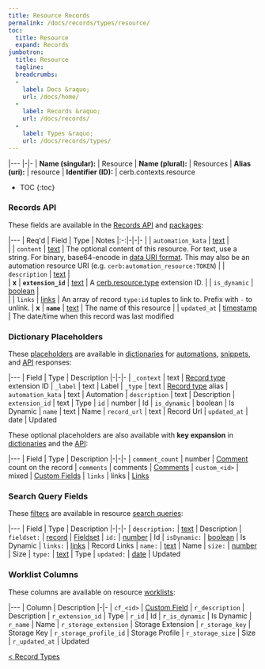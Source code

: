 ```yaml
---
title: Resource Records
permalink: /docs/records/types/resource/
toc:
  title: Resource
  expand: Records
jumbotron:
  title: Resource
  tagline: 
  breadcrumbs:
  -
    label: Docs &raquo;
    url: /docs/home/
  -
    label: Records &raquo;
    url: /docs/records/
  -
    label: Types &raquo;
    url: /docs/records/types/
---
```


|---
|-|-
| **Name (singular):** | Resource
| **Name (plural):** | Resources
| **Alias (uri):** | resource
| **Identifier (ID):** | cerb.contexts.resource

* TOC
{:toc}

### Records API

These fields are available in the [Records API](/docs/api/endpoints/records/) and [packages](/docs/packages/):

|---
| Req'd | Field | Type | Notes
|:-:|-|-|-
|   | `automation_kata` | [text](/docs/records/fields/types/text/) |  
|   | `content` | [text](/docs/records/fields/types/text/) | The optional content of this resource. For text, use a string. For binary, base64-encode in [data URI format](https://en.wikipedia.org/wiki/Data_URI_scheme). This may also be an automation resource URI (e.g. `cerb:automation_resource:TOKEN`) 
|   | `description` | [text](/docs/records/fields/types/text/) |  
| **x** | **`extension_id`** | [text](/docs/records/fields/types/text/) | A [cerb.resource.type](/docs/plugins/extensions/points/cerb.resource.type/#extensions) extension ID.
|   | `is_dynamic` | [boolean](/docs/records/fields/types/boolean/) |  
|   | `links` | [links](/docs/records/fields/types/links/) | An array of record `type:id` tuples to link to. Prefix with `-` to unlink. 
| **x** | **`name`** | [text](/docs/records/fields/types/text/) | The name of this resource 
|   | `updated_at` | [timestamp](/docs/records/fields/types/timestamp/) | The date/time when this record was last modified 

### Dictionary Placeholders

These [placeholders](/docs/scripting/variables/#placeholders) are available in [dictionaries](/docs/guide/developers/dictionaries/) for [automations](/docs/automations/), [snippets](/docs/snippets/), and [API](/docs/api/) responses:

|---
| Field | Type | Description
|-|-|-
| `_context` | text | [Record type](/docs/records/types/) extension ID
| `_label` | text | Label
| `_type` | text | [Record type](/docs/records/types/) alias
| `automation_kata` | text | Automation
| `description` | text | Description
| `extension_id` | text | Type
| `id` | number | Id
| `is_dynamic` | boolean | Is Dynamic
| `name` | text | Name
| `record_url` | text | Record Url
| `updated_at` | date | Updated

These optional placeholders are also available with **key expansion** in [dictionaries](/docs/guide/developers/dictionaries/#key-expansion) and the [API](/docs/api/responses/#expanding-keys-in-api-requests):

|---
| Field | Type | Description
|-|-|-
| `comment_count` | number | [Comment](/docs/records/types/comments/) count on the record
| `comments` | comments | [Comments](/docs/guide/developers/dictionaries/#key-expansion)
| `custom_<id>` | mixed | [Custom Fields](/docs/guide/developers/dictionaries/#key-expansion)
| `links` | links | [Links](/docs/guide/developers/dictionaries/#key-expansion)
	
### Search Query Fields

These [filters](/docs/search/#filters) are available in resource [search queries](/docs/search/):

|---
| Field | Type | Description
|-|-|-
| `description:` | [text](/docs/search/#text) | Description
| `fieldset:` | [record](/docs/search/#deep-search) | [Fieldset](/docs/records/types/custom_fieldset/)
| `id:` | [number](/docs/search/#numbers) | Id
| `isDynamic:` | [boolean](/docs/search/#booleans) | Is Dynamic
| `links:` | [links](/docs/search/#links) | Record Links
| `name:` | [text](/docs/search/#text) | Name
| `size:` | [number](/docs/search/#numbers) | Size
| `type:` | [text](/docs/search/#text) | Type
| `updated:` | [date](/docs/search/#dates) | Updated
	
### Worklist Columns

These columns are available on resource [worklists](/docs/worklists/):

|---
| Column | Description
|-|-
| `cf_<id>` | [Custom Field](/docs/records/types/custom_field/)
| `r_description` | Description
| `r_extension_id` | Type
| `r_id` | Id
| `r_is_dynamic` | Is Dynamic
| `r_name` | Name
| `r_storage_extension` | Storage Extension
| `r_storage_key` | Storage Key
| `r_storage_profile_id` | Storage Profile
| `r_storage_size` | Size
| `r_updated_at` | Updated

<div class="section-nav">
	<div class="left">
		<a href="/docs/records/types/" class="prev">&lt; Record Types</a>
	</div>
	<div class="right align-right">
	</div>
</div>
<div class="clear"></div>